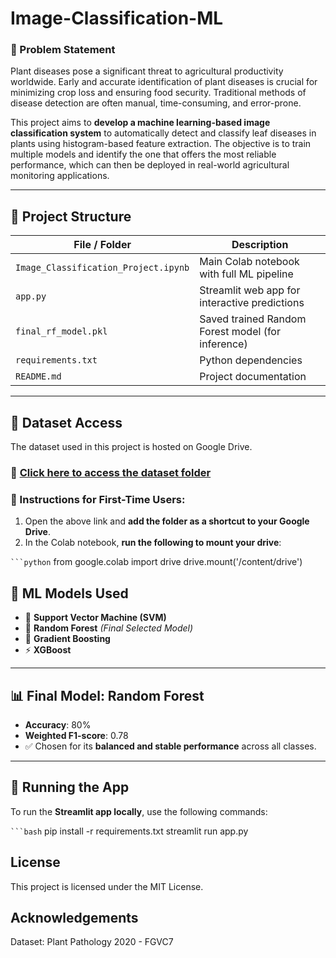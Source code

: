 # Image-Classification-ML

### 🧾 Problem Statement

Plant diseases pose a significant threat to agricultural productivity worldwide. Early and accurate identification of plant diseases is crucial for minimizing crop loss and ensuring food security. Traditional methods of disease detection are often manual, time-consuming, and error-prone.

This project aims to **develop a machine learning-based image classification system** to automatically detect and classify leaf diseases in plants using histogram-based feature extraction. The objective is to train multiple models and identify the one that offers the most reliable performance, which can then be deployed in real-world agricultural monitoring applications.

---

## 📁 Project Structure

| File / Folder           | Description                                      |
|------------------------|--------------------------------------------------|
| `Image_Classification_Project.ipynb` | Main Colab notebook with full ML pipeline     |
| `app.py`                | Streamlit web app for interactive predictions    |
| `final_rf_model.pkl`    | Saved trained Random Forest model (for inference)|
| `requirements.txt`      | Python dependencies                              |
| `README.md`             | Project documentation                            |

---

## 🧪 Dataset Access

The dataset used in this project is hosted on Google Drive.

### 🔗 [Click here to access the dataset folder](https://drive.google.com/drive/folders/1DzqCsDAqHpf5hM-LjmDykjces8JFwQjY?usp=sharing)

### 📌 Instructions for First-Time Users:

1. Open the above link and **add the folder as a shortcut to your Google Drive**.
2. In the Colab notebook, **run the following to mount your drive**:

` ```python `
from google.colab import drive
drive.mount('/content/drive')


## 🧰 ML Models Used

- 📌 **Support Vector Machine (SVM)**
- 🌲 **Random Forest** *(Final Selected Model)*
- 🌟 **Gradient Boosting**
- ⚡ **XGBoost**

---

## 📊 Final Model: Random Forest

- **Accuracy**: 80%  
- **Weighted F1-score**: 0.78  
- ✅ Chosen for its **balanced and stable performance** across all classes.

---

## 🚀 Running the App

To run the **Streamlit app locally**, use the following commands:

` ```bash `
pip install -r requirements.txt
streamlit run app.py

##  License
This project is licensed under the MIT License.


## Acknowledgements
Dataset: Plant Pathology 2020 - FGVC7


